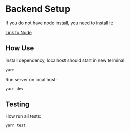 # Backend Setup

If you do not have node install, you need to install it:

[Link to Node](https://nodejs.org/en)

## How Use

Install dependency, localhost should start in new terminal:

```ts
yarn
```

Run server on local host:

```ts
yarn dev
```

## Testing

How run all tests:

```ts
yarn test
```